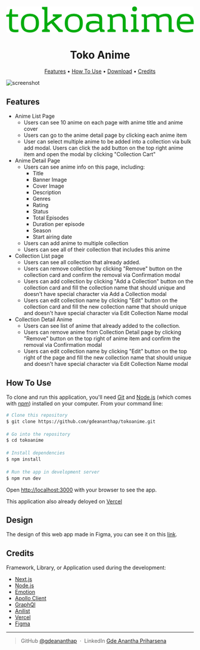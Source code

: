 
<br>

![screenshot](/public/logo.svg)
<h1 align="center">
  Toko Anime
  <br>
</h1>

<p align="center">
  <a href="#features">Features</a> •
  <a href="#how-to-use">How To Use</a> •
  <a href="#design">Download</a> •
  <a href="#credits">Credits</a>
</p>

![screenshot](public/tokoanime.gif)

## Features

* Anime List Page
  - Users can see 10 anime on each page with anime title and anime cover
  - Users can go to the anime detail page by clicking each anime item
  - User can select multiple anime to be added into a collection via bulk add modal. Users can click the add button on the top right anime item and open the modal by clicking "Collection Cart"
* Anime Detail Page
  - Users can see anime info on this page, including:
    - Title
    - Banner Image
    - Cover Image
    - Description
    - Genres
    - Rating
    - Status
    - Total Episodes
    - Duration per episode
    - Season
    - Start airing date
  - Users can add anime to multiple collection
  - Users can see all of their collection that includes this anime
* Collection List page
  - Users can see all collection that already added.
  - Users can remove collection by clicking "Remove" button on the collection card and confirm the removal via Confirmation modal
  - Users can add collection by clicking "Add a Collection" button on the collection card and fill the collection name that should unique and doesn't have special character via Add a Collection modal
  - Users can edit collection name by clicking "Edit" button on the collection card and fill the new collection name that should unique and doesn't have special character via Edit Collection Name modal
* Collection Detail Anime
  -  Users can see list of anime that already added to the collection.
  -  Users can remove anime from Collection Detail page by clicking "Remove" button on the top right of anime item and confirm the removal via Confirmation modal
  -  Users can edit collection name by clicking "Edit" button on the top right of the page and fill the new collection name that should unique and doesn't have special character via Edit Collection Name modal

## How To Use

To clone and run this application, you'll need [Git](https://git-scm.com) and [Node.js](https://nodejs.org/en/download/) (which comes with [npm](http://npmjs.com)) installed on your computer. From your command line:

```bash
# Clone this repository
$ git clone https://github.com/gdeananthap/tokoanime.git

# Go into the repository
$ cd tokoanime

# Install dependencies
$ npm install

# Run the app in development server
$ npm run dev
```

Open [http://localhost:3000](http://localhost:3000) with your browser to see the app.

This application also already deloyed on [Vercel](https://toko-anime.vercel.app/)

## Design

The design of this web app made in Figma, you can see it on this [link](https://www.figma.com/file/PetHN9OjkVlGLtHRYPmMnY/Tokopedia-Technical-Test?type=design&node-id=1%3A2&mode=design&t=2R1Y6rE5DlLdDmS9-1).

## Credits

Framework, Library, or Application used during the development:

- [Next.js](https://nextjs.org/)
- [Node.js](https://nodejs.org/)
- [Emotion](https://emotion.sh/docs/introduction)
- [Apollo Client](https://www.apollographql.com/docs/react/)
- [GraphQl](https://graphql.org/)
- [Anilist](https://anilist.co/)
- [Vercel](https://vercel.com/docs)
- [Figma](https://www.figma.com/developers)

---

> GitHub [@gdeananthap](https://github.com/gdeananthap) &nbsp;&middot;&nbsp;
> LinkedIn [Gde Anantha Priharsena](https://www.linkedin.com/in/gdeananthap/)

